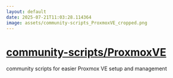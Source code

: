 ```yaml
---
layout: default
date: 2025-07-21T11:03:28.114364
image: assets/community-scripts_ProxmoxVE_cropped.png
---
```


# [community-scripts/ProxmoxVE](https://github.com/community-scripts/ProxmoxVE)

community scripts for easier Proxmox VE setup and management
